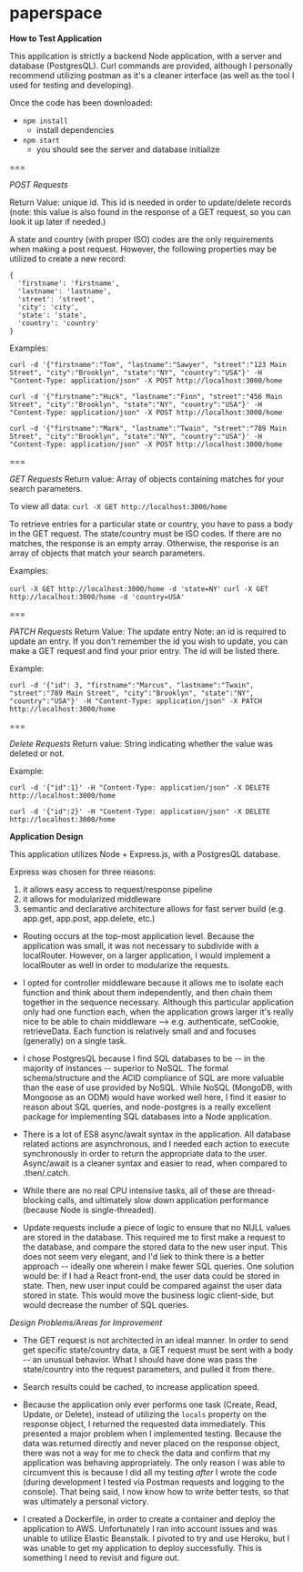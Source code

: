# paperspace

**How to Test Application**

This application is strictly a backend Node application, with a server and database (PostgresQL). Curl commands are provided, although I personally recommend utilizing postman as it's a cleaner interface (as well as the tool I used for testing and developing). 

Once the code has been downloaded:

- `npm install`
  - install dependencies
- `npm start`
  - you should see the server and database initialize
  
===

*POST Requests*

Return Value: unique id. This id is needed in order to update/delete records (note: this value is also found in the response of a GET request, so you can look it up later if needed.)

A state and country (with proper ISO) codes are the only requirements when making a post request. However, the following properties may be utilized to create a new record:

```
{
  'firstname': 'firstname',
  'lastname': 'lastname',
  'street': 'street',
  'city': 'city',
  'state': 'state',
  'country': 'country'
}
```

Examples: 
```
curl -d '{"firstname":"Tom", "lastname":"Sawyer", "street":"123 Main Street", "city":"Brooklyn", "state":"NY", "country":"USA"}' -H "Content-Type: application/json" -X POST http://localhost:3000/home

curl -d '{"firstname":"Huck", "lastname":"Finn", "street":"456 Main Street", "city":"Brooklyn", "state":"NY", "country":"USA"}' -H "Content-Type: application/json" -X POST http://localhost:3000/home

curl -d '{"firstname":"Mark", "lastname":"Twain", "street":"789 Main Street", "city":"Brooklyn", "state":"NY", "country":"USA"}' -H "Content-Type: application/json" -X POST http://localhost:3000/home

```

===

*GET Requests*
Return value: Array of objects containing matches for your search parameters.

To view all data: `curl -X GET http://localhost:3000/home`

To retrieve entries for a particular state or country, you have to pass a body in the GET request. The state/country must be ISO codes. If there are no matches, the response is an empty array. Otherwise, the response is an array of objects that match your search parameters.

Examples:

`curl -X GET http://localhost:3000/home -d 'state=NY'`
`curl -X GET http://localhost:3000/home -d 'country=USA'`

===

*PATCH Requests*
Return Value: The update entry
Note: an id is required to update an entry. If you don't remember the id you wish to update, you can make a GET request and find your prior entry. The id will be listed there.

Example:
```
curl -d '{"id": 3, "firstname":"Marcus", "lastname":"Twain", "street":"789 Main Street", "city":"Brooklyn", "state":"NY", "country":"USA"}' -H "Content-Type: application/json" -X PATCH http://localhost:3000/home
```

===

*Delete Requests*
Return value: String indicating whether the value was deleted or not.

Example:
```
curl -d '{"id":1}' -H "Content-Type: application/json" -X DELETE http://localhost:3000/home

curl -d '{"id":2}' -H "Content-Type: application/json" -X DELETE http://localhost:3000/home
```

**Application Design**

This application utilizes Node + Express.js, with a PostgresQL database.

Express was chosen for three reasons:

1. it allows easy access to request/response pipeline
2. it allows for modularized middleware
3. semantic and declarative architecture allows for fast server build (e.g. app.get, app.post, app.delete, etc.)

- Routing occurs at the top-most application level. Because the application was small, it was not necessary to subdivide with a localRouter. However, on a larger application, I would implement a localRouter as well in order to modularize the requests.

- I opted for controller middleware because it allows me to isolate each function and think about them independently, and then chain them together in the sequence necessary. Although this particular application only had one function each, when the application grows larger it's really nice to be able to chain middleware --> e.g. authenticate, setCookie, retrieveData. Each function is relatively small and and focuses (generally) on a single task.

- I chose PostgresQL because I find SQL databases to be -- in the majority of instances -- superior to NoSQL. The formal schema/structure and the ACID compliance of SQL are more valuable than the ease of use provided by NoSQL. While NoSQL (MongoDB, with Mongoose as an ODM) would have worked well here, I find it easier to reason about SQL queries, and node-postgres is a really excellent package for implementing SQL databases into a Node application.

- There is a lot of ES8 async/await syntax in the application. All database related actions are asynchronous, and I needed each action to execute synchronously in order to return the appropriate data to the user. Async/await is a cleaner syntax and easier to read, when compared to .then/.catch.

- While there are no real CPU intensive tasks, all of these are thread-blocking calls, and ultimately slow down application performance (because Node is single-threaded).

- Update requests include a piece of logic to ensure that no NULL values are stored in the database. This required me to first make a request to the database, and compare the stored data to the new user input. This does not seem very elegant, and I'd liek to think there is a better approach -- ideally one wherein I make fewer SQL queries. One solution would be: if I had a React front-end, the user data could be stored in state. Then, new user input could be compared against the user data stored in state. This would move the business logic client-side, but would decrease the number of SQL queries.

*Design Problems/Areas for Improvement*
- The GET request is not architected in an ideal manner. In order to send get specific state/country data, a GET request must be sent with a body -- an unusual behavior. What I should have done was pass the state/country into the request parameters, and pulled it from there.

- Search results could be cached, to increase application speed.

- Because the application only ever performs one task (Create, Read, Update, or Delete), instead of utilizing the `locals` property on the response object, I returned the requested data immediately. This presented a major problem when I implemented testing. Because the data was returned directly and never placed on the response object, there was not a way for me to check the data and confirm that my application was behaving appropriately. The only reason I was able to circumvent this is because I did all my testing *after* I wrote the code (during development I tested via Postman requests and logging to the console). That being said, I now know how to write better tests, so that was ultimately a personal victory.

- I created a Dockerfile, in order to create a container and deploy the application to AWS. Unfortunately I ran into account issues and was unable to utilize Elastic Beanstalk. I pivoted to try and use Heroku, but I was unable to get my application to deploy successfully. This is something I need to revisit and figure out.
